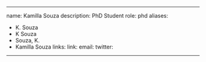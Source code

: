 
---
name: Kamilla Souza
description: PhD Student
role: phd
aliases:
  - K. Souza
  - K Souza
  - Souza, K.
  - Kamilla Souza
links:
  link: 
  email: 
  twitter: 

---

